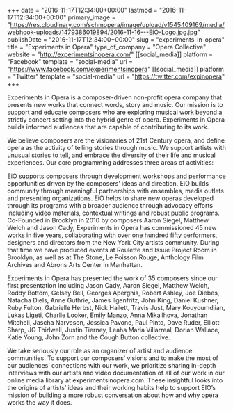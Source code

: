 +++
date = "2016-11-17T12:34:00+00:00"
lastmod = "2016-11-17T12:34:00+00:00"
primary_image = "https://res.cloudinary.com/schmopera/image/upload/v1545409169/media/webhook-uploads/1479386019894/2016-11-16---EiO-Logo.jpg.jpg"
publishDate = "2016-11-17T12:34:00+00:00"
slug = "experiments-in-opera"
title = "Experiments in Opera"
type_of_company = "Opera Collective"
website = "http://experimentsinopera.com/"
[[social_media]]
platform = "Facebook"
template = "social-media"
url = "https://www.facebook.com/experimentsinopera"
[[social_media]]
platform = "Twitter"
template = "social-media"
url = "https://twitter.com/expinopera"
+++

Experiments in Opera is a composer-driven non-profit opera company that presents new works that connect words, story and music. Our mission is to support and educate composers who are exploring musical work beyond a strictly concert setting into the hybrid genre of opera. Experiments in Opera builds informed audiences that are capable of contributing to its work.

We believe composers are the visionaries of 21st Century opera, and define opera as the activity of telling stories through music. We support artists with unusual stories to tell, and embrace the diversity of their life and musical experiences. Our core programming addresses three areas of activities:

EiO supports composers through development workshops and performance opportunities driven by the composers’ ideas and direction.
EiO builds community through meaningful partnerships with ensembles, media outlets and presenting organizations.
EiO helps to share new operas developed through its programs with a broader audience through advocacy efforts including video materials, contextual writings and robust public programs.
Co-Founded in Brooklyn in 2010 by composers Aaron Siegel, Matthew Welch and Jason Cady, Experiments in Opera has commissioned 45 new works in five years, collaborating with over one hundred fifty performers, designers and directors from the New York City artists community.  During that time we have produced events at Roulette and Issue Project Room in Brooklyn, as well as at The Stone, Le Poisson Rouge, Anthology Film Archives and Abrons Arts Center in Manhattan.

Experiments in Opera has presented the work of 35 composers since our first presentation including Jason Cady, Aaron Siegel, Matthew Welch, Roddy Bottom, Gelsey Bell, Georges Aperghis, Robert Ashley, Joe Diebes, Natacha Diels, Anne Guthrie, James Ilgenfritz, John King, Daniel Kushner, Ruby Fulton, Gabrielle Herbst, Nick Hallett, Travis Just, Mary Kouyoumdjian, Lukas Ligeti, Charlie Looker, Emily Manzo, Anna Mikailhova, Jonathan Mitchell, Jascha Narveson, Jessica Pavone, Paul Pinto, Dave Ruder, Elliott Sharp, JG Thirlwell, Justin Tierney, Leaha Maria Villarreal, Dorian Wallace, Katie Young, John Zorn and the Cough Button collective.

We take seriously our role as an organizer of artist and audience communities.  To support our composers’ visions and to make the most of our audiences’ connections with our work, we prioritize sharing in-depth interviews with our artists and video documentation of all of our work in our online media library at experimentsinopera.com.  These insightful looks into the origins of artists’ ideas and their working habits help to support EIO’s mission of building a more robust conversation about how and why opera works the way it does.	
